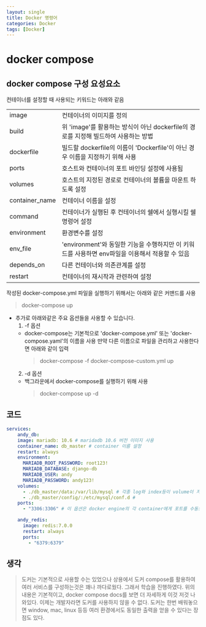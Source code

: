 ```yaml
---
layout: single
title: Docker 명령어
categories: Docker
tags: [Docker]
---
```


# docker compose
## docker compose 구성 요성요소
컨테이너를 설정할 때 사용되는 키워드는 아래와 같음

|||
|---|---|
|image|컨테이너의 이미지를 정의|
|build|위 'image'를 활용하는 방식이 아닌 dockerfile의 경로를 지정해 빌드하여 사용하는 방법|
|dockerfile|빌드할 dockerfile의 이름이 'Dockerfile'이 아닌 경우 이름을 지정하기 위해 사용|
|ports|호스트와 컨테이너의 포트 바인딩 설정에 사용됨|
|volumes|호스트의 지정된 경로로 컨테이너의 볼륨을 마운트 하도록 설정|
|container_name|컨테이너 이름을 설정|
|command|컨테이너가 실행된 후 컨테이너의 쉘에서 실행시킬 쉘 명령어 설정|
|environment|환경변수를 설정|
|env_file|'environment'와 동일한 기능을 수행하지만 이 키워드를 사용하면 env파일을 이용해서 적용할 수 있음|
|depends_on|다른 컨테이너와 의존관계를 설정|
|restart|컨테이너의 재시작과 관련하여 설정|

작성된 docker-compose.yml 파일을 실행하기 위해서는 아래와 같은 커맨드를 사용
> docker-compose up

* 추가로 아래와같은 주요 옵션들을 사용할 수 있습니다.
    1. -f 옵션
    * docker-compose는 기본적으로 'docker-compose.yml' 또는 'docker-compose.yaml'의 이름을 사용 만약 다른 이름으로 파일을 관리하고 사용한다면 아래와 같이 입력
        > docker-compose -f docker-compose-custom.yml up
    2. -d 옵션
    * 백그라운에서 docker-compose를 실행하기 위해 사용
        >  docker-compose up -d


## 코드
```yml
services:
    andy_db:
    image: mariadb: 10.6 # maridadb 10.6 버전 이미지 사용
    container_name: db_master # container 이름 설정
    restart: always
    environment:
      MARIADB_ROOT_PASSWORD: root123!
      MARIADB_DATABASE: django-db
      MARIADB_USER: andy
      MARIADB_PASSWORD: andy123!
    volumes:
      - ./db_master/data:/var/lib/mysql # 각종 log와 index등이 volume이 저장되는 디렉토리
      - ./db_master/config/:/etc/mysql/conf.d #
    ports:
      - "3306:3306" # 이 옵션은 docker engine의 각 container에게 포트를 수동으로 설정하게 해줍니다.

    andy_redis:
      image: redis:7.0.0
      restart: always
      ports:
        - "6379:6379"
```

## 생각
> 도커는 기본적으로 사용할 수는 있었으나 상용에서 도커 compose를 활용하여 여러 서비스를 구성하는것은 꽤나 까다로웠다. 그래서 학습을 진행하였다. 위의 내용은 기본적이고, docker compose docs를 보면 더 자세하게 이것 저것 나와있다. 이제는 개발자라면 도커를 사용하지 않을 수 없다. 도커는 한번 배워놓으면 window, mac, linux 등등 여러 환경에서도 동일한 출력을 얻을 수 있다는 장점도 있다.